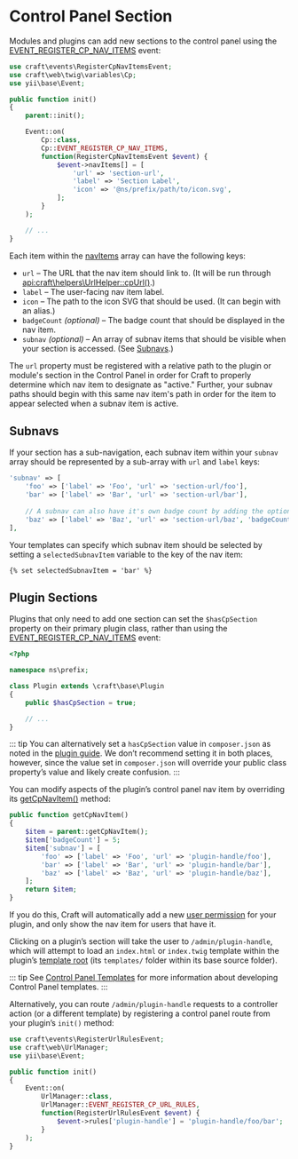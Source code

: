 # Control Panel Section

Modules and plugins can add new sections to the control panel using the [EVENT_REGISTER_CP_NAV_ITEMS](api:craft\web\twig\variables\Cp::EVENT_REGISTER_CP_NAV_ITEMS) event:

```php
use craft\events\RegisterCpNavItemsEvent;
use craft\web\twig\variables\Cp;
use yii\base\Event;

public function init()
{
    parent::init();

    Event::on(
        Cp::class,
        Cp::EVENT_REGISTER_CP_NAV_ITEMS,
        function(RegisterCpNavItemsEvent $event) {
            $event->navItems[] = [
                'url' => 'section-url',
                'label' => 'Section Label',
                'icon' => '@ns/prefix/path/to/icon.svg',
            ];
        }
    );

    // ...
}
```

Each item within the [navItems](api:craft\events\RegisterCpNavItemsEvent::$navItems) array can have the following keys:

- `url` – The URL that the nav item should link to. (It will be run through <api:craft\helpers\UrlHelper::cpUrl()>.)
- `label` – The user-facing nav item label.
- `icon` – The path to the icon SVG that should be used. (It can begin with an alias.)
- `badgeCount` _(optional)_ – The badge count that should be displayed in the nav item.
- `subnav` _(optional)_ – An array of subnav items that should be visible when your section is accessed. (See [Subnavs](#subnavs).)


The `url` property must be registered with a relative path to the plugin or module's section in the Control Panel in order for Craft to properly determine which nav item to designate as "active." Further, your subnav paths should begin with this same nav item's path in order for the item to appear selected when a subnav item is active.


## Subnavs

If your section has a sub-navigation, each subnav item within your `subnav` array should be represented by a sub-array with `url` and `label` keys:

```php
'subnav' => [
    'foo' => ['label' => 'Foo', 'url' => 'section-url/foo'],
    'bar' => ['label' => 'Bar', 'url' => 'section-url/bar'],
    
    // A subnav can also have it's own badge count by adding the optional `badgeCount` key:
    'baz' => ['label' => 'Baz', 'url' => 'section-url/baz', 'badgeCount' => 5],
],
```

Your templates can specify which subnav item should be selected by setting a `selectedSubnavItem` variable to the key of the nav item:

```twig
{% set selectedSubnavItem = 'bar' %}
```

## Plugin Sections

Plugins that only need to add one section can set the `$hasCpSection` property on their primary plugin class, rather than using the [EVENT_REGISTER_CP_NAV_ITEMS](api:craft\web\twig\variables\Cp::EVENT_REGISTER_CP_NAV_ITEMS) event:

```php
<?php

namespace ns\prefix;

class Plugin extends \craft\base\Plugin
{
    public $hasCpSection = true;

    // ...
}
```

::: tip
You can alternatively set a `hasCpSection` value in `composer.json` as noted in the [plugin guide](/extend/plugin-guide.md#compser-json). We don’t recommend setting it in both places, however, since the value set in `composer.json` will override your public class property’s value and likely create confusion.
:::

You can modify aspects of the plugin’s control panel nav item by overriding its [getCpNavItem()](api:craft\base\PluginInterface::getCpNavItem()) method:

```php
public function getCpNavItem()
{
    $item = parent::getCpNavItem();
    $item['badgeCount'] = 5;
    $item['subnav'] = [
        'foo' => ['label' => 'Foo', 'url' => 'plugin-handle/foo'],
        'bar' => ['label' => 'Bar', 'url' => 'plugin-handle/bar'],
        'baz' => ['label' => 'Baz', 'url' => 'plugin-handle/baz'],
    ];
    return $item;
}
```

If you do this, Craft will automatically add a new [user permission](user-permissions.md) for your plugin, and only show the nav item for users that have it.

Clicking on a plugin’s section will take the user to `/admin/plugin-handle`, which will attempt to load an `index.html` or `index.twig` template within the plugin’s [template root](template-roots.md) (its `templates/` folder within its base source folder).

::: tip
See [Control Panel Templates](cp-templates.md) for more information about developing Control Panel templates.
:::

Alternatively, you can route `/admin/plugin-handle` requests to a controller action (or a different template) by registering a control panel route from your plugin’s `init()` method:

```php
use craft\events\RegisterUrlRulesEvent;
use craft\web\UrlManager;
use yii\base\Event;

public function init()
{
    Event::on(
        UrlManager::class,
        UrlManager::EVENT_REGISTER_CP_URL_RULES,
        function(RegisterUrlRulesEvent $event) {
            $event->rules['plugin-handle'] = 'plugin-handle/foo/bar';
        }
    );
}
```
